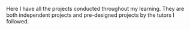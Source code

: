 Here I have all the projects conducted throughout my learning. They are both independent projects and pre-designed projects by the tutors I followed. 
